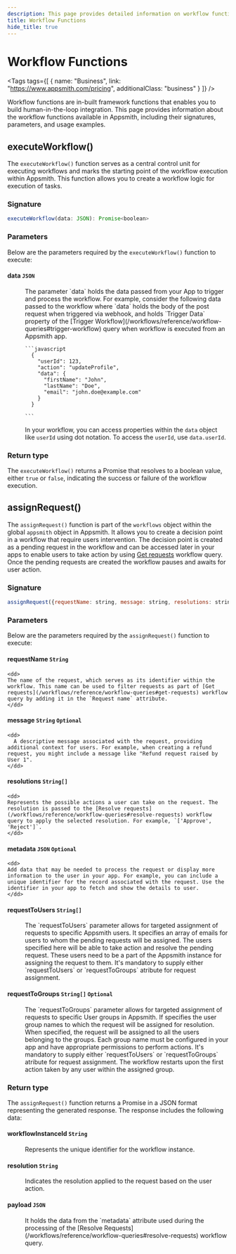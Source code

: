 ```yaml
---
description: This page provides detailed information on workflow functions available in Appsmith.
title: Workflow Functions
hide_title: true
---
```

<!-- vale off -->

<div className="tag-wrapper">
 <h1>Workflow Functions</h1>

<Tags
tags={[
{ name: "Business", link: "https://www.appsmith.com/pricing", additionalClass: "business" }
]}
/>

</div>

<!-- vale on -->

Workflow functions are in-built framework functions that enables you to build human-in-the-loop integration. This page provides information about the workflow functions available in Appsmith, including their signatures, parameters, and usage examples.

## executeWorkflow()

The `executeWorkflow()` function serves as a central control unit for executing workflows and marks the starting point of the workflow execution within Appsmith. This function allows you to create a workflow logic for execution of tasks.

### Signature

```javascript
executeWorkflow(data: JSON): Promise<boolean>
```
### Parameters

Below are the parameters required by the `executeWorkflow()` function to execute:

#### data `JSON`

<dd>
  The parameter `data` holds the data passed from your App to trigger and process the workflow. For example, consider the following data passed to the workflow where `data` holds the body of the post request when triggered via webhook, and holds `Trigger Data` property of the [Trigger Workflow](/workflows/reference/workflow-queries#trigger-workflow) query when workflow is executed from an Appsmith app.

    ```javascript
      {
        "userId": 123,
        "action": "updateProfile",
        "data": {
          "firstName": "John",
          "lastName": "Doe",
          "email": "john.doe@example.com"
        }
      }

    ```
  In your workflow, you can access properties within the `data` object like `userId` using dot notation. To access the `userId`, use `data.userId`.
</dd>

### Return type

The `executeWorkflow()` returns a Promise that resolves to a boolean value, either `true` or `false`, indicating the success or failure of the workflow execution.

## assignRequest()

The `assignRequest()` function is part of the `workflows` object within the global `appsmith` object in Appsmith. It allows you to create a decision point in a workflow that require users intervention. The decision point is created as a pending request in the workflow and can be accessed later in your apps to enable users to take action by using [Get requests](/workflows/reference/workflow-queries#get-requests) workflow query. Once the pending requests are created the workflow pauses and awaits for user action. 

### Signature

```javascript
assignRequest({requestName: string, message: string, resolutions: string[], metadata:{key: string, value: any}, requestToUsers: string[], requestToGroups: string[] }) : Promise<JSON>
```

### Parameters
 
Below are the parameters required by the `assignRequest()` function to execute:

#### requestName `String`

    <dd>
    The name of the request, which serves as its identifier within the workflow. This name can be used to filter requests as part of [Get requests](/workflows/reference/workflow-queries#get-requests) workflow query by adding it in the `Request name` attribute.
    </dd>

#### message `String` `Optional`
    <dd>
      A descriptive message associated with the request, providing additional context for users. For example, when creating a refund request, you might include a message like "Refund request raised by User 1".
    </dd>

#### resolutions `String[]`
    <dd>
    Represents the possible actions a user can take on the request. The resolution is passed to the [Resolve requests](/workflows/reference/workflow-queries#resolve-requests) workflow query to apply the selected resolution. For example, `['Approve', 'Reject']`.
    </dd>

#### metadata `JSON` `Optional `
    <dd>
    Add data that may be needed to process the request or display more information to the user in your app. For example, you can include a unique identifier for the record associated with the request. Use the identifier in your app to fetch and show the details to user.
    </dd>

#### requestToUsers `String[]`
   <dd>
   The `requestToUsers` parameter allows for targeted assignment of requests to specific Appsmith users. It specifies an array of emails for users to whom the pending requests will be assigned. The users specified here will be able to take action and resolve the pending request. These users need to be a part of the Appsmith instance for assigning the request to them. It's mandatory to supply either `requestToUsers` or `requestToGroups` atribute for request assignment.
   </dd>

#### requestToGroups `String[]` `Optional`

<dd>
The `requestToGroups` parameter allows for targeted assignment of requests to specific User groups in Appsmith. If specifies the user group names to which the request will be assigned for resolution. When specified, the request will be assigned to all the users belonging to the groups. Each group name must be configured in your app and have appropriate permissions to perform actions. It's mandatory to supply either `requestToUsers` or `requestToGroups` atribute for request assignment. The workflow restarts upon the first action taken by any user within the assigned group.
 </dd>

### Return type 

The `assignRequest()` function returns a Promise in a JSON format representing the generated response. The response includes the following data:

#### workflowInstanceId `String`

<dd>
  Represents the unique identifier for the workflow instance.
</dd>

#### resolution `String`

<dd>
  Indicates the resolution applied to the request based on the user action.
</dd>

#### payload `JSON`

<dd>
  It holds the data from the `metadata` attribute used during the processing of the [Resolve Requests](/workflows/reference/workflow-queries#resolve-requests) workflow query.
</dd>
 